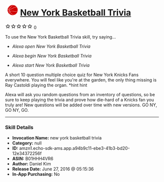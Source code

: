 # &nbsp;<img src="skill_icon" alt="New York Basketball Trivia icon" width="36"> [New York Basketball Trivia](http://alexa.amazon.com/#skills/amzn1.echo-sdk-ams.app.a94b9c11-ebe3-41b3-bd20-12e34372256f)
![0 stars](../../images/ic_star_border_black_18dp_1x.png)![0 stars](../../images/ic_star_border_black_18dp_1x.png)![0 stars](../../images/ic_star_border_black_18dp_1x.png)![0 stars](../../images/ic_star_border_black_18dp_1x.png)![0 stars](../../images/ic_star_border_black_18dp_1x.png) 0

To use the New York Basketball Trivia skill, try saying...

* *Alexa open New York Basketball Trivia*

* *Alexa begin New York Basketball Trivia*

* *Alexa start New York Basketball Trivia*

A short 10 question multiple choice quiz for New York Knicks Fans everywhere. You will feel like you're at the garden, the only thing missing is Ray Castoldi playing the organ. *hint hint

Alexa will ask you random questions from an inventory of questions, so be sure to keep playing the trivia and prove how die-hard of a Knicks fan you truly are! New questions will be added over time with new versions. GO NY, GO NY, GO.

***

### Skill Details

* **Invocation Name:** new york basketball trivia
* **Category:** null
* **ID:** amzn1.echo-sdk-ams.app.a94b9c11-ebe3-41b3-bd20-12e34372256f
* **ASIN:** B01HHH4VR6
* **Author:** Daniel Kim
* **Release Date:** June 27, 2016 @ 05:15:36
* **In-App Purchasing:** No
